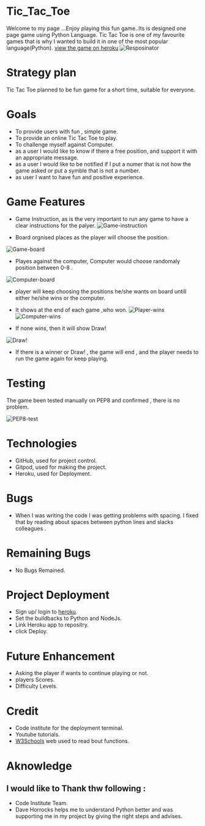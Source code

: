 # Tic_Tac_Toe
Welcome to my page ...Enjoy playing this fun game..Its is designed one page game using Python Language.
Tic Tac Toe is one of my favourite games that is why I wanted to build it in one of the most popular language(Python).
[view the game on heroku](https://my-tic-tac-toe-2021.herokuapp.com/)
![Resposinator](./readme-content/imags/multidevices.png)
# Strategy plan
Tic Tac Toe planned to be fun game for a short time, suitable for everyone.
# Goals
* To provide users with fun , simple game.
* To provide an online Tic Tac Toe to play.
* To challenge myself against Computer.
* as a user I would like to know if there a free position, and support it with an appropriate message.
* as a user I would like to be notified if I put a numer that is not how the game asked or put a symble that is not a number.
* as user I want to have fun and positive experience.
# Game Features
* Game Instruction, as is the very important to run any game to have a clear instructions for the palyer.
![Game-instruction](./readme-content/imags/game-instruction.png)

* Board orgnised places as the player will choose the position.

![Game-board](./readme-content/imags/game-board.png)

* Playes against the computer, Computer would choose randomaly position between 0-8 .

![Computer-board](./readme-content/imags/computer-position.png)

* player will keep choosing the positions he/she wants on board untill either he/she wins or the computer.
* It shows at the end of each game ,who won.
![Player-wins](./readme-content/imags/player-wins.png)
![Computer-wins](./readme-content/imags/computer-wins.png)

* If none wins, then it will show Draw!

![Draw!](./readme-content/imags/Draw.png)

* If there is a winner or Draw! , the game will end , and the player needs to run the game again for keep playing.

# Testing 
The game been tested manually on PEP8 and confirmed , there is no problem.

![PEP8-test](./readme-content/imags/pep8.png)

# Technologies
* GitHub, used for project control.
* Gitpod, used for making the project.
* Heroku, used for Deployment.

# Bugs
* When I was writing the code I was getting problems with spacing. I fixed that by reading about spaces between python lines and slacks colleagues .

# Remaining Bugs
* No Bugs Remained.

# Project Deployment
* Sign up/ login to [heroku](https://id.heroku.com/login).
* Set the buildbacks to Python and NodeJs.
* Link Heroku app to repositry.
* click Deploy.

# Future Enhancement
* Asking the player if wants to continue playing or not.
* players Scores.
* Difficulty Levels.

# Credit 
* Code institute for the deployment terminal.
* Youtube tutorials.
* [W3Schools](https://www.w3schools.com/) web used to read bout functions.

# Aknowledge
## I would like to Thank thw following :
* Code Institute Team.
* Dave Horrocks helps me to understand Python better and was supporting me in my project by giving the right steps and advises.









